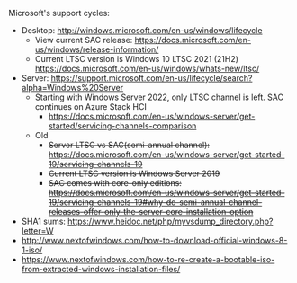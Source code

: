 Microsoft's support cycles:
* Desktop: http://windows.microsoft.com/en-us/windows/lifecycle
    * View current SAC release: https://docs.microsoft.com/en-us/windows/release-information/
    * Current LTSC version is Windows 10 LTSC 2021 (21H2) https://docs.microsoft.com/en-us/windows/whats-new/ltsc/
* Server: https://support.microsoft.com/en-us/lifecycle/search?alpha=Windows%20Server
    * Starting with Windows Server 2022, only LTSC channel is left. SAC continues on Azure Stack HCI
        * https://docs.microsoft.com/en-us/windows-server/get-started/servicing-channels-comparison
    * Old
        * ~~Server LTSC vs SAC(semi-annual channel): https://docs.microsoft.com/en-us/windows-server/get-started-19/servicing-channels-19~~
        * ~~Current LTSC version is Windows Server 2019~~
        * ~~SAC comes with core-only editions: https://docs.microsoft.com/en-us/windows-server/get-started-19/servicing-channels-19#why-do-semi-annual-channel-releases-offer-only-the-server-core-installation-option~~
* SHA1 sums: https://www.heidoc.net/php/myvsdump_directory.php?letter=W
* http://www.nextofwindows.com/how-to-download-official-windows-8-1-iso/
* https://www.nextofwindows.com/how-to-re-create-a-bootable-iso-from-extracted-windows-installation-files/
